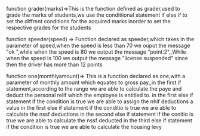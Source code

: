 function grader(marks)=>This is the function defined as grader,used to grade the marks of students,we use the conditiional statement if else if to set the diffrent conditions for the acquired marks inorder to set the respective grades for the students

function speeder(speed) => Function declared as speeder,which takes in the parameter of speed,when the speed is less than 70 we ouput the message "ok ",while when the speed is 80 we output the message "point:2",,While when the speed is 100 we output the message "license suspended" since then the driver has more than 12 points

function one(monthlyamount)=> This is a function declared as one,with a parameter of monthly amount which equates to gross pay,,in the first if statement,according to the range we are able to calculate the paye and deduct the personal relif which the employee  is entitled to.
in the first else if statement if the condition is true we are able to assign the nhif deductions a value
in the first else if statement if the conditio is true we are able to calculate the nssf deductions
in the second else if statement if the conitio is true we are able to calculate the nssf deducted
in the third else if statement if the condition is true we are able to calculate the housing levy

